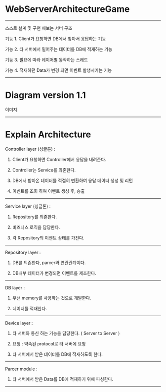# WebServerArchitectureGame

-----------------------------------------------------------------------------------------------------------------------------------------------------

스스로 설계 및 구현 해보는 서버 구조

기능 1. Client가 요청하면 DB에서 찾아서 응답하는 기능

기능 2. 타 서버에서 밀어주는 데이터를 DB에 적재하는 기능

기능 3. 필요에 따라 레이어별 동작하는 스레드

기능 4. 적재하던 Data가 변경 되면 이벤트 발생시키는 기능

-----------------------------------------------------------------------------------------------------------------------------------------------------

# Diagram version 1.1

이미지

-----------------------------------------------------------------------------------------------------------------------------------------------------

# Explain Architecture

Controller layer (싱글톤) : 

1. Client가 요청하면 Controller에서 응답을 내려준다.

2. Controller는 Service를 의존한다.

3. DB에서 받아온 데이터를 적절히 변환하여 응답 데이터 생성 및 리턴

4. 이벤트를 조회 하여 이벤트 생성 후, 송출

-----

Service layer (싱글톤) : 

1. Repository를 의존한다.

2. 비즈니스 로직을 담당한다.

3. 각 Repository의 이벤트 상태를 가진다.

-----

Repository layer :

1. DB를 의존한다, parcer와 연관관계이다.

2. DB내부 데이터가 변경되면 이벤트를 제조한다.

------

DB layer : 

1. 우선 memory를 사용하는 것으로 개발한다.

2. 데이터를 적재한다.

------

Device layer : 

1. 타 서버와 통신 하는 기능을 담당한다. ( Server to Server )

2. 요청 : 약속된 protocol로 타 서버에 요청

3. 타 서버에서 받은 데이터를 DB에 적재하도록 한다.

-----

Parcer module : 

1. 타 서버에서 받은 Data를 DB에 적재하기 위해 파싱한다.

-----------------------------------------------------------------------------------------------------------------------------------------------------

